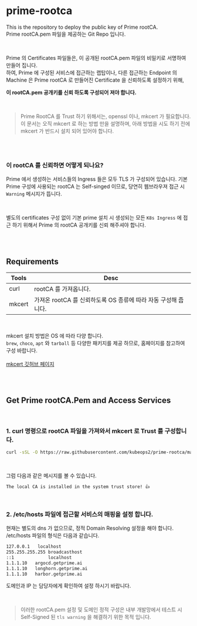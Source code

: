 # prime-rootca  

This is the repository to deploy the public key of Prime rootCA.  
Prime rootCA.pem 파일을 제공하는 Git Repo 입니다.  

<br>

Prime 의 Certificates 파일들은, 이 공개된 rootCA.pem 파일의 비밀키로 서명하여 만들어 집니다.  
하여, Prime 에 구성된 서비스에 접근하는 랩탑이나, 다른 접근하는 Endpoint 의 Machine 은 Prime rootCA 로 만들어진 Certificate 을 신뢰하도록 설정하기 위해, 


<B>이 rootCA.pem 공개키를 신뢰 하도록 구성되어 져야 합니다.</B>

<br>

> Prime RootCA 를 Trust 하기 위해서는, openssl 이나, mkcert 가 필요합니다.  
이 문서는 오직 mkcert 로 하는 방법 만을 설명하며, 아래 방법을 시도 하기 전에 mkcert 가 반드시 설치 되어 있어야 합니다.

<br><br>

### 이 rootCA 를 신뢰하면 어떻게 되나요?

Prime 에서 생성하는 서비스들의 Ingress 들은 모두 TLS 가 구성되어 있습니다.
기본 Prime 구성에 사용되는 rootCA 는 Self-singed 이므로, 당연히 웹브라우져 접근 시 `Warning` 메시지가 뜹니다.  

<br>

별도의 certificates 구성 없이 기본 prime 설치 시 생성되는 모든 `K8s Ingress` 에 접근 하기 위해서 Prime 의 rootCA 공개키를 신뢰 해주셔야 합니다.

<br><br>

## Requirements

| Tools | Desc |
| - | - |
| curl | rootCA 를 가져옵니다. |
| mkcert | 가져온 rootCA 를 신뢰하도록 OS 종류에 따라 자동 구성해 줍니다. |

<br>

mkcert 설치 방법은 OS 에 따라 다양 합니다.  
`brew`, `choco`, `apt` 와 `tarball` 등 다양한 패키지를 제공 하므로, 홈페이지를 참고하여 구성 바랍니다.  
<br>
[mkcert 깃허브 페이지 ](https://github.com/FiloSottile/mkcert)

<br><br>

## Get Prime rootCA.Pem and Access Services

<br>

### 1. curl 명령으로 rootCA 파일을 가져와서 mkcert 로 Trust 를 구성합니다.

```bash
curl -sSL -O https://raw.githubusercontent.com/kubeops2/prime-rootca/main/rootCA.pem && CAROOT=. mkcert -install

```
<br>

그럼 다음과 같은 메시지를 볼 수 있습니다.
```bash
The local CA is installed in the system trust store! 👍
```


<br>

### 2. /etc/hosts 파일에 접근할 서비스의 <IP> <domain> 매핑을 설정 합니다.  

현재는 별도의 dns 가 없으므로, 정적 Domain Resolving 설정을 해야 합니다.  
/etc/hosts 파일의 형식은 다음과 같습니다.

```bash
127.0.0.1	localhost
255.255.255.255	broadcasthost
::1             localhost
1.1.1.10   argocd.getprime.ai
1.1.1.10   longhorn.getprime.ai
1.1.1.10   harbor.getprime.ai
```

도메인과 IP 는 담당자에게 확인하여 설정 하시기 바랍니다.

<br>

> 이러한 rootCA.pem 설정 및 도메인 정적 구성은 내부 개발망에서 테스트 시 Self-Signed 된 `tls warning` 을 해결하기 위한 목적 입니다.
